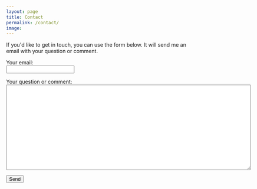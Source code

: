 ```yaml
---
layout: page
title: Contact
permalink: /contact/
image:
---
```


If you'd like to get in touch, you can use the form below. It will send me an email with your question or comment.

<form
  action="https://formspree.io/f/moqznrld"
  method="POST"
  >
  <label>
    Your email:<br>
    <input type="email" name="email">
  </label>
  <p>
  <p>
  <label>
    Your question or comment:<br>
    <textarea name="message" rows="15" cols="80"></textarea>
  </label>
  <p>
  <p>
  <!-- your other form fields go here -->
  <button type="submit">Send</button>
